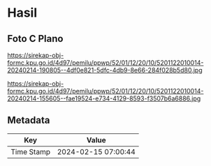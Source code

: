 # Hasil

## Foto C Plano

https://sirekap-obj-formc.kpu.go.id/4d97/pemilu/ppwp/52/01/12/20/10/5201122010014-20240214-190805--4df0e821-5dfc-4db9-8e66-284f028b5d80.jpg

https://sirekap-obj-formc.kpu.go.id/4d97/pemilu/ppwp/52/01/12/20/10/5201122010014-20240214-155605--fae19524-e734-4129-8593-f3507b6a6886.jpg


## Metadata

| Key        | Value               |
| ---------- | ------------------- |
| Time Stamp | 2024-02-15 07:00:44 |



